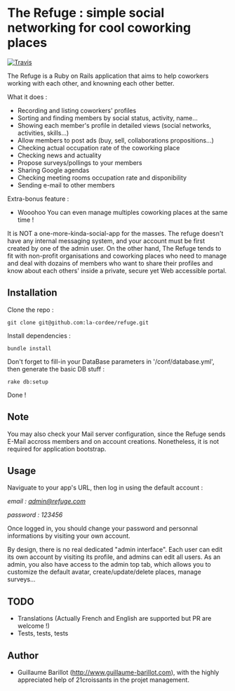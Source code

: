 The Refuge : simple social networking for cool coworking places
===========
[![Travis](https://secure.travis-ci.org/la-cordee/refuge.png)](http://travis-ci.org/la-cordee/refuge)

The Refuge is a Ruby on Rails application that aims to help coworkers working with each other, and knowning each other better.

What it does :

* Recording and listing coworkers' profiles
* Sorting and finding members by social status, activity, name...
* Showing each member's profile in detailed views (social networks, activities, skills...)
* Allow members to post ads (buy, sell, collaborations propositions...)
* Checking actual occupation rate of the coworking place
* Checking news and actuality
* Propose surveys/pollings to your members
* Sharing Google agendas
* Checking meeting rooms occupation rate and disponibility
* Sending e-mail to other members

Extra-bonus feature :

* Wooohoo You can even manage multiples coworking places at the same time !

It is NOT a one-more-kinda-social-app for the masses. The refuge doesn't have any internal messaging system, and your account must be first created by one of the admin user.
On the other hand, The Refuge tends to fit with non-profit organisations and coworking places who need to manage and deal with dozains of members who want to
share their profiles and know about each others' inside a private, secure yet Web accessible portal.

Installation
----------------

Clone the repo :

`git clone git@github.com:la-cordee/refuge.git`

Install dependencies :

`bundle install`

Don't forget to fill-in your DataBase parameters in '/conf/database.yml',
then generate the basic DB stuff :

`rake db:setup`

Done !

Note
-----
You may also check your Mail server configuration, since the Refuge sends E-Mail accross members and on account creations. Nonetheless, it is not required for application bootstrap.

Usage
-----

Naviguate to your app's URL, then log in using the default account :

*email : admin@refuge.com*

*password : 123456*

Once logged in, you should change your password and personnal informations by visiting your own account.

By design, there is no real dedicated "admin interface". Each user can edit its own account by visiting its profile, and admins can edit all users.
As an admin, you also have access to the admin top tab, which allows you to customize the default avatar, create/update/delete places, manage surveys...

TODO
------

* Translations (Actually French and English are supported but PR are welcome !)
* Tests, tests, tests


Author
------

* Guillaume Barillot (http://www.guillaume-barillot.com), with the highly appreciated help of 21croissants in the projet management.

